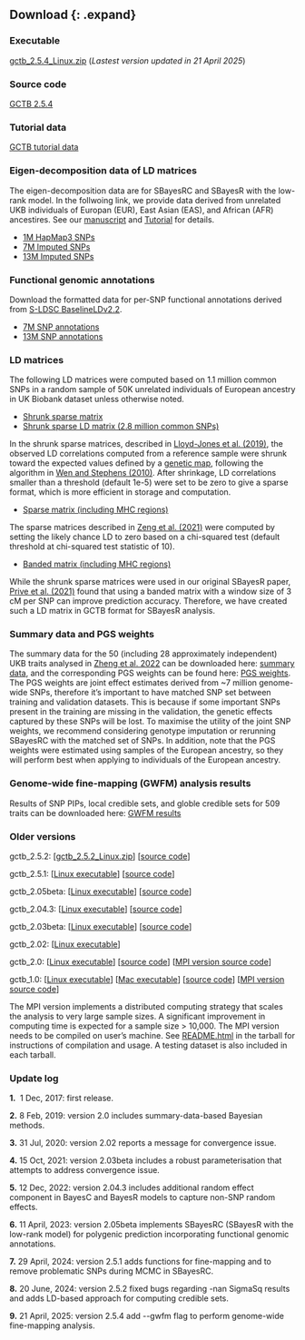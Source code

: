 
## Download {: .expand}
### Executable
[gctb\_2.5.4\_Linux.zip](download/gctb_2.5.4_Linux.zip) (*Lastest version updated in 21 April 2025*)

### Source code
[GCTB 2.5.4](download/gctb_2.5.4_scr.zip)

### Tutorial data
[GCTB tutorial data](download/gctb_2.0_tutorial.zip)

### Eigen-decomposition data of LD matrices
The eigen-decomposition data are for SBayesRC and SBayesR with the low-rank model. In the follwoing link, we provide data derived from unrelated UKB individuals of Europan (EUR), East Asian (EAS), and African (AFR) ancestires. See our [manuscript](https://www.biorxiv.org/content/10.1101/2022.10.12.510418v1) and [Tutorial](https://cnsgenomics.com/software/gctb/#Tutorial) for details.

* [1M HapMap3 SNPs](https://sbayes.pctgplots.cloud.edu.au/data/SBayesRC/resources/v2.0/LD/HapMap3/)
* [7M Imputed SNPs](https://sbayes.pctgplots.cloud.edu.au/data/SBayesRC/resources/v2.0/LD/Imputed/)
* [13M Imputed SNPs](https://sbayes.pctgplots.cloud.edu.au/data/SBayesRC/resources/GWFM/LD/Imputed13M/)

### Functional genomic annotations
Download the formatted data for per-SNP functional annotations derived from [S-LDSC BaselineLDv2.2](https://www.nature.com/articles/ng.3954). 
* [7M SNP annotations](https://sbayes.pctgplots.cloud.edu.au/data/SBayesRC/resources/v2.0/Annotation/annot_baseline2.2.zip)
* [13M SNP annotations](https://sbayes.pctgplots.cloud.edu.au/data/SBayesRC/resources/GWFM/Annotation/annot_baseline2.2_13M.zip)

### LD matrices
The following LD matrices were computed based on 1.1 million common SNPs in a random sample of 50K unrelated individuals of European ancestry in UK Biobank dataset unless otherwise noted.

* [Shrunk sparse matrix](https://zenodo.org/record/3350914#.XyFfnC17G8o)
* [Shrunk sparse LD matrix (2.8 million common SNPs)](https://zenodo.org/record/3375373#.XyFgOS17G8o)

In the shrunk sparse matrices, described in [Lloyd-Jones et al. (2019)](https://www.nature.com/articles/s41467-019-12653-0), the observed LD correlations computed from a reference sample were shrunk toward the expected values defined by a [genetic map](https://github.com/joepickrell/1000-genomes-genetic-maps), following the algorithm in [Wen and Stephens (2010)](https://projecteuclid.org/euclid.aoas/1287409368). After shrinkage, LD correlations smaller than a threshold (default 1e-5) were set to be zero to give a sparse format, which is more efficient in storage and computation. 

* [Sparse matrix (including MHC regions)](https://cnsgenomics.com/data/GCTB/ukbEURu_imp_v3_HM3_n50k.chisq10.zip)

The sparse matrices described in [Zeng et al. (2021)](https://www.nature.com/articles/s41467-021-21446-3) were computed by setting the likely chance LD to zero based on a chi-squared test (default threshold at chi-squared test statistic of 10).

* [Banded matrix (including MHC regions)](https://cnsgenomics.com/data/GCTB/band_ukb_10k_hm3.zip)

While the shrunk sparse matrices were used in our original SBayesR paper, [Prive et al. (2021)](https://academic.oup.com/bioinformatics/advance-article/doi/10.1093/bioinformatics/btaa1029/6039173) found that using a banded matrix with a window size of 3 cM per SNP can improve prediction accuracy. Therefore, we have created such a LD matrix in GCTB format for SBayesR analysis.

### Summary data and PGS weights
The summary data for the 50 (including 28 approximately independent) UKB traits analysed in [Zheng et al. 2022](https://www.biorxiv.org/content/10.1101/2022.10.12.510418v1) can be downloaded here: [summary data](https://sbayes.pctgplots.cloud.edu.au/data/SBayesRC/share/v1.0/summary/), and the corresponding PGS weights can be found here: [PGS weights](https://sbayes.pctgplots.cloud.edu.au/data/SBayesRC/share/v1.0/PGS/). The PGS weights are joint effect estimates derived from ~7 million genome-wide SNPs, therefore it’s important to have matched SNP set between training and validation datasets. This is because if some important SNPs present in the training are missing in the validation, the genetic effects captured by these SNPs will be lost. To maximise the utility of the joint SNP weights, we recommend considering genotype imputation or rerunning SBayesRC with the matched set of SNPs. In addition, note that the PGS weights were estimated using samples of the European ancestry, so they will perform best when applying to individuals of the European ancestry.

### Genome-wide fine-mapping (GWFM) analysis results
Results of SNP PIPs, local credible sets, and globle credible sets for 509 traits can be downloaded here: [GWFM results](https://sbayes.pctgplots.cloud.edu.au/data/SBayesRC/share/GWFM/)

### Older versions

gctb_2.5.2: [[gctb\_2.5.2\_Linux.zip](download/gctb_2.5.2_Linux.zip)] [[source code](download/gctb_2.5.2_scr.zip)]

gctb_2.5.1: [[Linux executable](download/gctb_2.5.1_Linux.zip)] [[source code](download/gctb_2.5.1_scr.zip)]

gctb_2.05beta: [[Linux executable](download/gctb_2.05beta_Linux.zip)] [[source code](download/gctb_2.05beta_scr.zip)]

gctb_2.04.3: [[Linux executable](download/gctb_2.04.3_Linux.zip)] [[source code](download/gctb_2.04.3_scr.zip)]

gctb_2.03beta: [[Linux executable](download/gctb_2.03beta_Linux.zip)]  [[source code](download/gctb_2.03beta_scr.zip)]

gctb_2.02: [[Linux executable](download/gctb_2.02_Linux.zip)]

gctb_2.0: [[Linux executable](download/gctb_2.0_Linux.zip)]  [[source code](download/gctb_2.0_scr.zip)] [[MPI version source code](download/gctb_2.0_mpi_scr.zip)]

gctb_1.0: [[Linux executable](download/gctb_1.0_Linux.zip)] [[Mac executable](download/gctb_1.0_Mac.zip)] [[source code](download/gctb_1.0_scr.zip)] [[MPI version source code](download/gctb_1.0_mpi_scr.zip)]


The MPI version implements a distributed computing strategy that scales the analysis to very large sample sizes. A significant improvement in computing time is expected for a sample size > 10,000. The MPI version needs to be compiled on user’s machine. See [README.html](download/README.html) in the tarball for instructions of compilation and usage. A testing dataset is also included in each tarball.


### Update log 

**1.**  1 Dec, 2017: first release.

**2.**  8 Feb, 2019: version 2.0 includes summary-data-based Bayesian methods.

**3.** 31 Jul, 2020: version 2.02 reports a message for convergence issue.

**4.** 15 Oct, 2021: version 2.03beta includes a robust parameterisation that attempts to address convergence issue.

**5.** 12 Dec, 2022: version 2.04.3 includes additional random effect component in BayesC and BayesR models to capture non-SNP random effects.

**6.** 11 April, 2023: version 2.05beta implements SBayesRC (SBayesR with the low-rank model) for polygenic prediction incorporating functional genomic annotations.

**7.** 29 April, 2024: version 2.5.1 adds functions for fine-mapping and to remove problematic SNPs during MCMC in SBayesRC.

**8.** 20 June, 2024: version 2.5.2 fixed bugs regarding -nan SigmaSq results and adds LD-based approach for computing credible sets.

**9.** 21 April, 2025: version 2.5.4 add --gwfm flag to perform genome-wide fine-mapping analysis.
